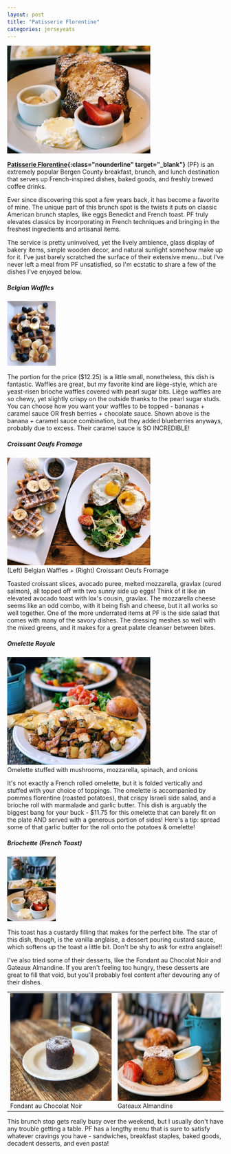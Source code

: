 ```yaml
---
layout: post
title: "Patisserie Florentine"
categories: jerseyeats
---
```

<div class="singleimagecontainer" text-align="center">
    <img src="/assets/images/jerseyeats/patisserie/frenchtoastcrop.jpg" height="250px" class="singleimage">
</div>

**[Patisserie Florentine](https://www.patisserieflorentine.com/){:class="nounderline" target="_blank"}** (PF) is an extremely popular Bergen County breakfast, brunch, and lunch destination that serves up French-inspired dishes, baked goods, and freshly brewed coffee drinks.  <!-- MORE -->

Ever since discovering this spot a few years back, it has become a favorite of mine. The unique part of this brunch spot is the twists it puts on classic American brunch staples, like eggs Benedict and French toast. PF truly elevates classics by incorporating in French techniques and bringing in the freshest ingredients and artisanal items.

The service is pretty uninvolved, yet the lively ambience, glass display of bakery items, simple wooden decor, and natural sunlight somehow make up for it. I've just barely scratched the surface of their extensive menu...but I've never left a meal from PF unsatisfied, so I'm ecstatic to share a few of the dishes I've enjoyed below.

##### Belgian Waffles

<div class="singleimagecontainer" text-align="center">
    <img src="/assets/images/jerseyeats/patisserie/waffles.JPG" height="150px" class="singleimage">
</div>

The portion for the price ($12.25) is a little small, nonetheless, this dish is fantastic. Waffles are great, but my favorite kind are liège-style, which are yeast-risen brioche waffles covered with pearl sugar bits. Liège waffles are so chewy, yet slightly crispy on the outside thanks to the pearl sugar studs. You can choose how you want your waffles to be topped - bananas + caramel sauce OR fresh berries + chocolate sauce. Shown above is the banana + caramel sauce combination, but they added blueberries anyways, probably due to excess. Their caramel sauce is SO INCREDIBLE!

##### Croissant Oeufs Fromage

<div class="singleimagecontainer" text-align="center">
    <img src="/assets/images/jerseyeats/patisserie/patisserie.jpg" height="250px" class="singleimage">
    <div class="singleimageoverlay">(Left) Belgian Waffles + (Right) Croissant Oeufs Fromage</div>  
</div>

Toasted croissant slices, avocado puree, melted mozzarella, gravlax (cured salmon), all topped off with two sunny side up eggs! Think of it like an elevated avocado toast with lox's cousin, gravlax. The mozzarella cheese seems like an odd combo, with it being fish and cheese, but it all works so well together. One of the more underrated items at PF is the side salad that comes with many of the savory dishes. The dressing meshes so well with the mixed greens, and it makes for a great palate cleanser between bites.

##### Omelette Royale

<div class="singleimagecontainer" text-align="center">
    <img src="/assets/images/jerseyeats/patisserie/omelet.jpg" height="250px" class="singleimage">
    <div class="singleimageoverlay">Omelette stuffed with mushrooms, mozzarella, spinach, and onions</div>  
</div>

It's not exactly a French rolled omelette, but it is folded vertically and stuffed with your choice of toppings. The omelette is accompanied by pommes florentine (roasted potatoes), that crispy Israeli side salad, and a brioche roll with marmalade and garlic butter. This dish is arguably the biggest bang for your buck - $11.75 for this omelette that can barely fit on the plate AND served with a generous portion of sides! Here's a tip: spread some of that garlic butter for the roll onto the potatoes & omelette!

##### Briochette (French Toast)

<div class="singleimagecontainer" text-align="center">
    <img src="/assets/images/jerseyeats/patisserie/frenchtoast.JPG" height="150px" class="singleimage">
</div>

This toast has a custardy filling that makes for the perfect bite. The star of this dish, though, is the vanilla anglaise, a dessert pouring custard sauce, which softens up the toast a little bit. Don't be shy to ask for extra anglaise!!

I've also tried some of their desserts, like the Fondant au Chocolat Noir and Gateaux Almandine. If you aren't feeling too hungry, these desserts are great to fill that void, but you'll probably feel content after devouring any of their dishes.

<table class="home">
    <td class="container">
        <img src="/assets/images/jerseyeats/patisserie/patisseriechoco.jpg" height="250px" class="image">
        <div class="overlayblogphotos">Fondant au Chocolat Noir</div>
    </td>
    <td class="container">
        <img src="/assets/images/jerseyeats/patisserie/almandine.jpg" height="250px" class="image">
        <div class="overlayblogphotos">Gateaux Almandine</div>
    </td>            
</table>        
This brunch stop gets really busy over the weekend, but I usually don't have any trouble getting a table. PF has a lengthy menu that is sure to satisfy whatever cravings you have - sandwiches, breakfast staples, baked goods, decadent desserts, and even pasta!